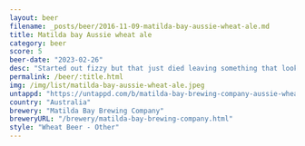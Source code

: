 ```yaml
---
layout: beer
filename: _posts/beer/2016-11-09-matilda-bay-aussie-wheat-ale.md
title: Matilda bay Aussie wheat ale
category: beer
score: 5
beer-date: "2023-02-26"
desc: "Started out fizzy but that just died leaving something that looks like apple juice. Doesn’t taste at all like a wheat ale, more of a slightly tangy lager"
permalink: /beer/:title.html
img: /img/list/matilda-bay-aussie-wheat-ale.jpeg
untappd: "https://untappd.com/b/matilda-bay-brewing-company-aussie-wheat-ale/4870037"
country: "Australia"
brewery: "Matilda Bay Brewing Company"
breweryURL: "/brewery/matilda-bay-brewing-company.html"
style: "Wheat Beer - Other"
---
```

